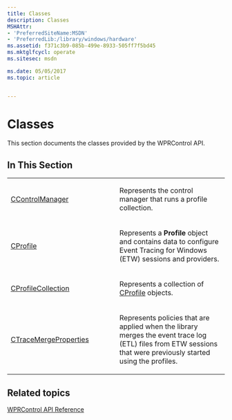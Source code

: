 ```yaml
---
title: Classes
description: Classes
MSHAttr:
- 'PreferredSiteName:MSDN'
- 'PreferredLib:/library/windows/hardware'
ms.assetid: f371c3b9-085b-499e-8933-505ff7f5bd45
ms.mktglfcycl: operate
ms.sitesec: msdn

ms.date: 05/05/2017
ms.topic: article


---
```


# Classes


This section documents the classes provided by the WPRControl API.

## In This Section


<table>
<colgroup>
<col width="50%" />
<col width="50%" />
</colgroup>
<tbody>
<tr class="odd">
<td><p><a href="ccontrolmanager.md" data-raw-source="[CControlManager](ccontrolmanager.md)">CControlManager</a></p></td>
<td><p>Represents the control manager that runs a profile collection.</p></td>
</tr>
<tr class="even">
<td><p><a href="cprofile.md" data-raw-source="[CProfile](cprofile.md)">CProfile</a></p></td>
<td><p>Represents a <strong>Profile</strong> object and contains data to configure Event Tracing for Windows (ETW) sessions and providers.</p></td>
</tr>
<tr class="odd">
<td><p><a href="cprofilecollection.md" data-raw-source="[CProfileCollection](cprofilecollection.md)">CProfileCollection</a></p></td>
<td><p>Represents a collection of <a href="cprofile.md" data-raw-source="[CProfile](cprofile.md)">CProfile</a> objects.</p></td>
</tr>
<tr class="even">
<td><p><a href="ctracemergeproperties.md" data-raw-source="[CTraceMergeProperties](ctracemergeproperties.md)">CTraceMergeProperties</a></p></td>
<td><p>Represents policies that are applied when the library merges the event trace log (ETL) files from ETW sessions that were previously started using the profiles.</p></td>
</tr>
</tbody>
</table>

 

## Related topics


[WPRControl API Reference](wprcontrol-api-reference.md)

 

 








